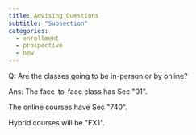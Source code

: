 ```yaml
---
title: Advising Questions
subtitle: "Subsection"
categories:
  - enrollment
  - prospective
  - new
---
```

Q: Are the classes going to be in-person or by online?

Ans: The face-to-face class has Sec "01". 

The online courses have Sec "740". 

Hybrid courses will be "FX1".
